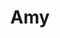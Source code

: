 ---
layout: piece
collection_: paintings
title: Amy
id: amy
media: Acrylic
dimensions: 10" x 11"
description: Painted with popsicle sticks with monotype.
price: $80
create_date: 2014
---